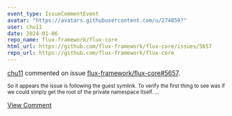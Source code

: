 ```yaml
---
event_type: IssueCommentEvent
avatar: "https://avatars.githubusercontent.com/u/274859?"
user: chu11
date: 2024-01-06
repo_name: flux-framework/flux-core
html_url: https://github.com/flux-framework/flux-core/issues/5657
repo_url: https://github.com/flux-framework/flux-core
---
```


<a href='https://github.com/chu11' target='_blank'>chu11</a> commented on issue <a href='https://github.com/flux-framework/flux-core/issues/5657' target='_blank'>flux-framework/flux-core#5657</a>.

<small>So it appears the issue is following the guest symlink.  To verify the first thing to see was if we could simply get the root of the private namespace itself....</small>

<a href='https://github.com/flux-framework/flux-core/issues/5657' target='_blank'>View Comment</a>